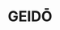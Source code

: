 ---
layout: place
title: "GEIDŌ"
permalink: /new-york/brooklyn/geido.html
stateAbbr: NY
stateName: New York
cityName: Brooklyn
seo:
  name: "GEIDŌ"
  type: Restaurant
  links: http://www.geido.nyc/
description: "Sushi & unpretentious Japanese fare served in a small, kid-friendly space in Prospect Heights. Looking for sushi in Brooklyn, New York? Check out GEIDŌ for a..."
place_id: ChIJaxKr7ahbwokRcuzidxRVoPo
photos:
  - name: >-
      places/ChIJaxKr7ahbwokRcuzidxRVoPo/photos/AeeoHcKnqMEcy7pvOEV6tXJhRec6VIwpFPPeIzbStAhxvjx6yu6ZiQ7BP_LW25MNWJrCa7CVy_pfuk2twQMNYBNpp2f8PImPT0g5VG1_btcDD_nu4MwnZS2_v-0dObdwF3OKy6G-Snf2fH4QSkAYuNgqalULWqwq1QUxTr-oXcShdoXanRt6YZVTK96AnzZt6Jk6njJm1fMZ0EqOjj0m1_M1fsm-Bi6DnXRGaYAsIb_V7nZ-VFicynqbx3vSNFW8BvLrrdQ5zucHrIGoztjwvZnGKgP6051owaLF2bSqOEe6S4eCMw
    widthPx: 2120
    heightPx: 1588
    authorAttributions:
      - displayName: GEIDŌ
        uri: https://maps.google.com/maps/contrib/116070460658933843827
        photoUri: >-
          https://lh3.googleusercontent.com/a-/ALV-UjXpPrdmV0SHSbWcIq_ofOtRJEc7NDVXzwP-pznZpAzPXBtcgvs=s100-p-k-no-mo
    flagContentUri: >-
      https://www.google.com/local/imagery/report/?cb_client=maps_api_places.places_api&image_key=!1e10!2sAF1QipPPxT-1G_1ZX1AZAro3Ggsv7Dz_WTYrflWfcOLV&hl=en-US
    googleMapsUri: >-
      https://www.google.com/maps/place//data=!3m4!1e2!3m2!1sAF1QipPPxT-1G_1ZX1AZAro3Ggsv7Dz_WTYrflWfcOLV!2e10!4m2!3m1!1s0x89c25ba8edab126b:0xfaa0551477e2ec72
  - name: >-
      places/ChIJaxKr7ahbwokRcuzidxRVoPo/photos/AeeoHcJKPj1WyNiue-R3ceCmp42oKm1sjaWmyQupE7NvWrsV719Ynm5a8nYdKK8FJp9lM8JCRe4y6oCteidQ5uwUzeoXZKb4KpYM5CAbQwr03jkTahI8tg0YFZu6nuA7CtjA6ehpUGzee2eTEc1AoF9SPVBDvUiL_P9ABv1UOFiW0TJcVN3tf3--FkUNTgYC__siBVTvYYjSlyTfertcEa6kfsht0DlJY5fVE0IhzmcXmKiNnu4BODGIbG_5rIy1pIgJ54jK_KmMNK-U7zM8L6oNbfbbwlxopc8yUzB_8YObYxwENzjDC26A1MRZszuIcwBUngJzoOOouq3zN86MwlMq66I4GHWmjXH8Ebim01KVCbpqLhSrbgYEbaMfajtA1Z8h4ZdKJdUcYFRxDiXF_vC2XrDuh2fPmD89IWgeJN5Z-QYWIAGb
    widthPx: 4032
    heightPx: 3024
    authorAttributions:
      - displayName: Susan Su
        uri: https://maps.google.com/maps/contrib/103944294679107307243
        photoUri: >-
          https://lh3.googleusercontent.com/a-/ALV-UjXx7YMMwmdyNOJyT62SyhHTK5fkRzGQtNuZaHYNrtm_lkO6FWtA=s100-p-k-no-mo
    flagContentUri: >-
      https://www.google.com/local/imagery/report/?cb_client=maps_api_places.places_api&image_key=!1e10!2sCIHM0ogKEICAgICr15iCjAE&hl=en-US
    googleMapsUri: >-
      https://www.google.com/maps/place//data=!3m4!1e2!3m2!1sCIHM0ogKEICAgICr15iCjAE!2e10!4m2!3m1!1s0x89c25ba8edab126b:0xfaa0551477e2ec72
  - name: >-
      places/ChIJaxKr7ahbwokRcuzidxRVoPo/photos/AeeoHcJL4q3aLT1n7B_lNkGz5HrW7TOEqEreIZGzU4U2EtkYox5wpF-WzQ2wF_6M57jGKGQG-JCbTQWz3a4xXjYP0zFXMSvRC0QYfUd8FKm8A0DuAgQHE-EA8FpOC9IggSo8w1rI1YRYYkahTuxWuArBn1MRIxh_zeuKMFjrMpOFDYkDOZZ9BEPgELV3n7VnI43CN1qio2FO_7X5ngSjtjGWxVqQvwKXOKKDnPZzEP1lRzV9bauR8OudYOZ8g3JLbzgkdcX5Gx0j7OUEjscp8vI-clZJO2mtgWW_4vLDWIIz17h8S5VT6Ltf5ZE9DXBirMfPhfX2-_P2H064ZH9V_C-LzoainvhAxDmS1k1aKKQR-G_NeG4pAhwEWJRINzQQsWaR8VREQAbseo0L1ELrBDz92Mf4b-HpHTaE6Z_fwz45ah4
    widthPx: 4032
    heightPx: 3024
    authorAttributions:
      - displayName: Sally Seed
        uri: https://maps.google.com/maps/contrib/115902050489030504570
        photoUri: >-
          https://lh3.googleusercontent.com/a-/ALV-UjWe6gvavJqNZueqEKTnlkx-gsXJYfMQFTDoRI3YwDhu-FsaUYAI=s100-p-k-no-mo
    flagContentUri: >-
      https://www.google.com/local/imagery/report/?cb_client=maps_api_places.places_api&image_key=!1e10!2sCIHM0ogKEICAgICrj_LlYg&hl=en-US
    googleMapsUri: >-
      https://www.google.com/maps/place//data=!3m4!1e2!3m2!1sCIHM0ogKEICAgICrj_LlYg!2e10!4m2!3m1!1s0x89c25ba8edab126b:0xfaa0551477e2ec72
  - name: >-
      places/ChIJaxKr7ahbwokRcuzidxRVoPo/photos/AeeoHcKxAKeQKkKx6ehzAZ-kQFzRVwCj1GOT1wAhLQZvyfDF9mcToVJ5yzOPhuKvWU2S52_vsbymFjsVxeKQuiiF-FIpkLJUdtXGGY0KAy0tbgAb60ZiJX4x1BHYzDUYfy1HdP8E6kumVPlA5Ul5nx1Lvgp1tks0yg2wx4e5eLt7ku_PGmgZcNzWcodLalkEzJ-MAd9dKHfVEoi6JgZiFMFGI_81db96es-7eGes4xrD5aQ1gf02C3I7CbKfjjktoCNPTAEHi6kdUSu4sWe-IMlcu7CihNAhXsBAedtEFB4bdMPbqTpu6NwweejHGkFLJEiuAey1tFUgfDNPameY4xxR77afNCPzSrPoT2RIctpHYbVhADLFeHYq73VhXcL-g6Xg5k7bucEma23_CBtWA3D9grRcAWhsGpM3tHdDyv7eX44G5g
    widthPx: 4032
    heightPx: 3024
    authorAttributions:
      - displayName: Susan Su
        uri: https://maps.google.com/maps/contrib/103944294679107307243
        photoUri: >-
          https://lh3.googleusercontent.com/a-/ALV-UjXx7YMMwmdyNOJyT62SyhHTK5fkRzGQtNuZaHYNrtm_lkO6FWtA=s100-p-k-no-mo
    flagContentUri: >-
      https://www.google.com/local/imagery/report/?cb_client=maps_api_places.places_api&image_key=!1e10!2sCIHM0ogKEICAgICr15joaA&hl=en-US
    googleMapsUri: >-
      https://www.google.com/maps/place//data=!3m4!1e2!3m2!1sCIHM0ogKEICAgICr15joaA!2e10!4m2!3m1!1s0x89c25ba8edab126b:0xfaa0551477e2ec72
  - name: >-
      places/ChIJaxKr7ahbwokRcuzidxRVoPo/photos/AeeoHcLNJl15pz87btjY_6Bv08Q4ymIO4DBdCpkWxu0xOvXJ6F3Xr2GB14QXwGZfX7Ru0PcAuo8OS8CtVJnMnWGx6-IbZiSsqcTvWV6PbUgYhKUuweYOcGYQk4n6Fxk9viQ9qCYLGAwm_OTDb2OddS48_dBAESrUWrKNzTh59JA2t05bZq2IMIhGvn7nPi9wfOFlVf4A7UOnrvQxlT5rzJKheod308m-g-JnrNR3QpgrsTT_c_4twjgxv-IHJ6SVg8ZPPv8uW_4UTwoP0K7dX2TwDngHL1mjZiy35i44Hwk1aN27rVW5U5OZvQoLC6rHaQoTzVM9SxVs6CGXW9JI4vDDK-H0cmMClbeb1TeZeL70er6gggnBl2kQnX-v3Q89OWy-RwQRifQsnB4bYBPVmS_oV1tH4EfjhHypy_mBN-4APHVNIMKM
    widthPx: 4032
    heightPx: 3024
    authorAttributions:
      - displayName: Heidi Liou
        uri: https://maps.google.com/maps/contrib/109957328046086259040
        photoUri: >-
          https://lh3.googleusercontent.com/a-/ALV-UjWGc0Ea_1i7Jekph2h8xQZU6stjHYqIwzA1Xr0ygu3SRBY1l7raOg=s100-p-k-no-mo
    flagContentUri: >-
      https://www.google.com/local/imagery/report/?cb_client=maps_api_places.places_api&image_key=!1e10!2sCIHM0ogKEICAgIDZpoX0uwE&hl=en-US
    googleMapsUri: >-
      https://www.google.com/maps/place//data=!3m4!1e2!3m2!1sCIHM0ogKEICAgIDZpoX0uwE!2e10!4m2!3m1!1s0x89c25ba8edab126b:0xfaa0551477e2ec72
  - name: >-
      places/ChIJaxKr7ahbwokRcuzidxRVoPo/photos/AeeoHcIsTsiovc23pwmxCNXlsV3xyyJSvnppnTu556A0kkRhCOWn16aCkYz3heKOg9lyC0W-dMr8jqy-SBM3suntwCEYn04-dVoa-pBTxZHWxTJVoRayzYldnAmffJsocrrOwzv8kY17vbzgbJoE9oWC7boRnOWRTkZC8VLBRrg-s23O0UmM5PukaDwhJ64vXZlsIdso60LvALF60BWMOIlke49CygbZfRqz7OL_u5xSkrIFYW3l3K6WcPrn93T9edhXSrQXZvj8P2BElMzjE615GSd4ogMJ8oFHib8JMHIvldj6tn9bafC4YKNZg_ln0hRnLN0s55Y1zciQ13SD2O0fjaJpYimAtyd0FA4bInUtXAB5IxkA0CWI7YaawMJiUp5VemHmC-l0fvE8QeBvrdUOpEtq952F9iFwhfUkTxiT--q2lQ8
    widthPx: 3024
    heightPx: 4032
    authorAttributions:
      - displayName: Matilda Seo
        uri: https://maps.google.com/maps/contrib/100922146303551504051
        photoUri: >-
          https://lh3.googleusercontent.com/a-/ALV-UjVmFRlNM1BRlWfrlr9NMncrEb8GjYRc4a5tmie6NpR6UpIJDBpr=s100-p-k-no-mo
    flagContentUri: >-
      https://www.google.com/local/imagery/report/?cb_client=maps_api_places.places_api&image_key=!1e10!2sCIHM0ogKEICAgIDH6IjO0gE&hl=en-US
    googleMapsUri: >-
      https://www.google.com/maps/place//data=!3m4!1e2!3m2!1sCIHM0ogKEICAgIDH6IjO0gE!2e10!4m2!3m1!1s0x89c25ba8edab126b:0xfaa0551477e2ec72
  - name: >-
      places/ChIJaxKr7ahbwokRcuzidxRVoPo/photos/AeeoHcJKieFplOvJfHi1GCdyFkAcGENFWg6HVfxaxb-jfHKba5O5u8iXEIq8SrnW7kw-reqCav-QGAhnI-YnafG2gbqzK0iZtDNTWtCgR4oFpqlL-P-Nmqew7ffdQhxJPc251YAYmcMFdXezsn3Lwxh6yni3JZ3KpXwc_acRZ35dAiTOEK9aUYS9vh_Y_iEfcCy971KMdcv5Ez9KnUROJ8cXXc3itRCohIwiX9BNdtqIWk35V0fxwC5PEKy8sGVdV7yOIrHppLvXd5XzhvDsXwSk3KX7BxKxl6a18iyINdivTiXufC8pfL7C2r4cD0PDBMoXiF-bffAUFvrPxGb9_bB-wJYC7_3makP_qp17TdpEFYOOWBgEv-goiU4oB8F6JVM2ujRNTAIR-Gg3EAedGa9k54l8wFPVFD7sU9gDbzrntrH2nA
    widthPx: 3024
    heightPx: 4032
    authorAttributions:
      - displayName: Annie Hua
        uri: https://maps.google.com/maps/contrib/107711806677439743514
        photoUri: >-
          https://lh3.googleusercontent.com/a-/ALV-UjUedQhGVr1zV78VzYAjwrNou1VNOxexmBbW7jq8_shd4nHB5BsKUw=s100-p-k-no-mo
    flagContentUri: >-
      https://www.google.com/local/imagery/report/?cb_client=maps_api_places.places_api&image_key=!1e10!2sCIHM0ogKEICAgIDW842sGw&hl=en-US
    googleMapsUri: >-
      https://www.google.com/maps/place//data=!3m4!1e2!3m2!1sCIHM0ogKEICAgIDW842sGw!2e10!4m2!3m1!1s0x89c25ba8edab126b:0xfaa0551477e2ec72
  - name: >-
      places/ChIJaxKr7ahbwokRcuzidxRVoPo/photos/AeeoHcKNh4R6J0Hf8Xh_ZV7Jud7z3YygQxcC4HXShSOhUIerz775iJMFsr0SfasaZB2D5IsS4pZ8dXQ0kOKlKQFr9jErgHkrdqNdqB9XLm7MLH_utJwvre_10GXe8WjkpuocIe6UWvTLoabib3z-5ldh470EIG3u1buyy3BmGIVjzD16jP1li4WuGZsbZFUTomyjqPQ3iNiOTBw00p-G8Tryctei8s-_NPbbT4TGOqInBgd8Uz_yXjDSg62nEbxmwSpkz9cwx_0oIp44qD8BDA6H7txSXUbsMzMvzJEWMuXbCICcyYqtm4tRK0Ob-IeKlg6KIWWWpIlhGxcZm7dqJRN4oFr2B2NzCyTABa6CRGC9cCAIiZx7g9LZWkeMtp12SUJpDxuUsj9htPg490ncWuP39DXjDERMndrpoHM2sn-14698SZXT
    widthPx: 4032
    heightPx: 3024
    authorAttributions:
      - displayName: Yat Sang Yan
        uri: https://maps.google.com/maps/contrib/115095695647677579516
        photoUri: >-
          https://lh3.googleusercontent.com/a-/ALV-UjUbG5F5SnMD2yUZEurQJv0hJsoZ99PfqtfnKpZ4Oc8gOhRopoF0BA=s100-p-k-no-mo
    flagContentUri: >-
      https://www.google.com/local/imagery/report/?cb_client=maps_api_places.places_api&image_key=!1e10!2sCIHM0ogKEICAgICqx5qNxAE&hl=en-US
    googleMapsUri: >-
      https://www.google.com/maps/place//data=!3m4!1e2!3m2!1sCIHM0ogKEICAgICqx5qNxAE!2e10!4m2!3m1!1s0x89c25ba8edab126b:0xfaa0551477e2ec72
  - name: >-
      places/ChIJaxKr7ahbwokRcuzidxRVoPo/photos/AeeoHcI1SId9vAFj2ZbR0fJjwU8xx3u--SZmH_sq0Et_W91ySaV6i1YaybBnOBjNfkQ8LEcGM_MTIthJEQKmEy4m1CldQ3oE4GSkaH_i4rHO_wgfJHYDURXBUhTXmqj9zg6A6Oo-RpTqzwlKds7jhP8gnNaBzoxp1hkF7u2Btb6YnPELV6X_Ojqn3X7dK81eRn1MYawbBr4eSpnoONKDUY25q3oDXxCH_JJk_nnRund4QxdgEA11q--uo3Gn87tuKrXml429B8g-TGV7bzFQklH1VWc_sT-nakkW-Ee1Rcua1OoNLSdU3o_muNwq2xCLVDfApgxdVJ5mIkMXnkKdFs2udP0nKhm3Udr3g-18k0T_LiCBhJaXmCYHkDIiHKYAnhK4j1xto1_KuWjqC3X9bXjnkSb6HgNpm_Ag98GTVtXDTM0hjH35
    widthPx: 4800
    heightPx: 3600
    authorAttributions:
      - displayName: mcLa twofivesix
        uri: https://maps.google.com/maps/contrib/101408599427719381927
        photoUri: >-
          https://lh3.googleusercontent.com/a/ACg8ocKIioHcllP_8dXr3A-pSsYn5U6eYHH0RMRoF1rqwFDg9sMiTA=s100-p-k-no-mo
    flagContentUri: >-
      https://www.google.com/local/imagery/report/?cb_client=maps_api_places.places_api&image_key=!1e10!2sCIHM0ogKEICAgIDZlc67oQE&hl=en-US
    googleMapsUri: >-
      https://www.google.com/maps/place//data=!3m4!1e2!3m2!1sCIHM0ogKEICAgIDZlc67oQE!2e10!4m2!3m1!1s0x89c25ba8edab126b:0xfaa0551477e2ec72
  - name: >-
      places/ChIJaxKr7ahbwokRcuzidxRVoPo/photos/AeeoHcK0TB3Kf_N08ASSrG94fHUw8QbwzLCbOfhUDijHDda2-fPSGSYkYqHu5VZkGRjtwLjubn3wWI13aGma9Kp-kfvlDMmeRV5wBaH7cZ29nj-NP0ao6S2EhlXg9wJQ0xnZ1ALZxZP30ANPbH3vVI7rEppCuJQpLGH53J_FymunK7w7mY1aQ69NcC-TAEj_Lsd3v3KP-tdCyir4XSzPnwO0T1VH75SHoVOSrQ6IDaTrhEWyxRAEk2VPOBC5RoAz2NaBREkMcm0v3HrSIVjWUcQYRIjU1sLbXrfgmPgGVF9D-VbteuR5nEQPu1DAl1Yx57ZozuWcHNcjHUvGhSCnoVGKziH4ptZFduqQuEoI1ICy_q4SF72Wrts71g5IuNwdlwu7yqyBWOe1MUoOnrZ57qXFEpcg1fuIoTIQqRS1fEllajX3fw
    widthPx: 3072
    heightPx: 4080
    authorAttributions:
      - displayName: Mayer Jotkowitz
        uri: https://maps.google.com/maps/contrib/102612816486406617952
        photoUri: >-
          https://lh3.googleusercontent.com/a/ACg8ocLInhlmKgJdoJ5n9Rwhk-l9QRl2Q8uaJDGxMTqx25GE0t8Xq5uy=s100-p-k-no-mo
    flagContentUri: >-
      https://www.google.com/local/imagery/report/?cb_client=maps_api_places.places_api&image_key=!1e10!2sCIHM0ogKEICAgIDT3eHQXg&hl=en-US
    googleMapsUri: >-
      https://www.google.com/maps/place//data=!3m4!1e2!3m2!1sCIHM0ogKEICAgIDT3eHQXg!2e10!4m2!3m1!1s0x89c25ba8edab126b:0xfaa0551477e2ec72
address: 331 Flatbush Ave, Brooklyn, NY 11217, USA
street: 331 Flatbush Ave
city: Brooklyn
state: NY
zip: '11217'
country: USA
neighborhood: Prospect Heights
latitude: '40.677894'
longitude: '-73.972734'
accessibility_options:
  wheelchairAccessibleParking: false
  wheelchairAccessibleSeating: true
business_status: OPERATIONAL
name: GEIDŌ
google_maps_links:
  directionsUri: >-
    https://www.google.com/maps/dir//''/data=!4m7!4m6!1m1!4e2!1m2!1m1!1s0x89c25ba8edab126b:0xfaa0551477e2ec72!3e0
  placeUri: https://maps.google.com/?cid=18059528052154756210
  writeAReviewUri: >-
    https://www.google.com/maps/place//data=!4m3!3m2!1s0x89c25ba8edab126b:0xfaa0551477e2ec72!12e1
  reviewsUri: >-
    https://www.google.com/maps/place//data=!4m4!3m3!1s0x89c25ba8edab126b:0xfaa0551477e2ec72!9m1!1b1
  photosUri: >-
    https://www.google.com/maps/place//data=!4m3!3m2!1s0x89c25ba8edab126b:0xfaa0551477e2ec72!10e5
primary_type: Japanese Restaurant
opening_hours:
  regular: null
  current: null
secondary_opening_hours:
  regular:
    weekdayDescriptions: null
    type: null
  current:
    weekdayDescriptions: null
    type: null
phone: (718) 638-8866
price_level: PRICE_LEVEL_MODERATE
price_range: $30 &ndash; $50
rating: '4.7'
rating_count: 450
website: http://www.geido.nyc/
reviews:
  - name: >-
      places/ChIJaxKr7ahbwokRcuzidxRVoPo/reviews/ChdDSUhNMG9nS0VJQ0FnSUQ3bllEeF93RRAB
    relativePublishTimeDescription: 7 months ago
    rating: 4
    text:
      text: >-
        The graffiti in the wall gives this Japanese restaurant a unique
        atmosphere. I liked the food, especially the okonomiyaki and the raw
        fish salad. The dragon roll was okay, it broke apart and the flavor
        didn't impress me.
      languageCode: en
    originalText:
      text: >-
        The graffiti in the wall gives this Japanese restaurant a unique
        atmosphere. I liked the food, especially the okonomiyaki and the raw
        fish salad. The dragon roll was okay, it broke apart and the flavor
        didn't impress me.
      languageCode: en
    authorAttribution:
      displayName: Javier Kohen
      uri: https://www.google.com/maps/contrib/114955250538652050870/reviews
      photoUri: >-
        https://lh3.googleusercontent.com/a-/ALV-UjWpx_naboFyS9hPV2vugnqK3-l4129suf5aMbaPbgYVN0P1ZJku=s128-c0x00000000-cc-rp-mo-ba7
    publishTime: '2024-08-27T10:24:44.970505Z'
    flagContentUri: >-
      https://www.google.com/local/review/rap/report?postId=ChdDSUhNMG9nS0VJQ0FnSUQ3bllEeF93RRAB&d=17924085&t=1
    googleMapsUri: >-
      https://www.google.com/maps/reviews/data=!4m6!14m5!1m4!2m3!1sChdDSUhNMG9nS0VJQ0FnSUQ3bllEeF93RRAB!2m1!1s0x89c25ba8edab126b:0xfaa0551477e2ec72
  - name: >-
      places/ChIJaxKr7ahbwokRcuzidxRVoPo/reviews/ChdDSUhNMG9nS0VJQ0FnSUNyMTVqbzhBRRAB
    relativePublishTimeDescription: 9 months ago
    rating: 3
    text:
      text: >-
        After reading Reddit’s recommendation (great value at affordable
        prices), I had a high hope for my Sunday dinner. However, Geido did not
        meet my expectations unfortunately. I ordered a cup of plum wine (good),
        stuffed shishito tempura as the appetizer (good), and “Sushi and Sashimi
        Melange” as the entree (average).

        Sashimi are in okay quality, nigiri roll and avocado rolls are also just
        okay. It’s not that good for me to consider a return visit.
      languageCode: en
    originalText:
      text: >-
        After reading Reddit’s recommendation (great value at affordable
        prices), I had a high hope for my Sunday dinner. However, Geido did not
        meet my expectations unfortunately. I ordered a cup of plum wine (good),
        stuffed shishito tempura as the appetizer (good), and “Sushi and Sashimi
        Melange” as the entree (average).

        Sashimi are in okay quality, nigiri roll and avocado rolls are also just
        okay. It’s not that good for me to consider a return visit.
      languageCode: en
    authorAttribution:
      displayName: Susan Su
      uri: https://www.google.com/maps/contrib/103944294679107307243/reviews
      photoUri: >-
        https://lh3.googleusercontent.com/a-/ALV-UjXx7YMMwmdyNOJyT62SyhHTK5fkRzGQtNuZaHYNrtm_lkO6FWtA=s128-c0x00000000-cc-rp-mo-ba4
    publishTime: '2024-07-12T00:52:34.379542Z'
    flagContentUri: >-
      https://www.google.com/local/review/rap/report?postId=ChdDSUhNMG9nS0VJQ0FnSUNyMTVqbzhBRRAB&d=17924085&t=1
    googleMapsUri: >-
      https://www.google.com/maps/reviews/data=!4m6!14m5!1m4!2m3!1sChdDSUhNMG9nS0VJQ0FnSUNyMTVqbzhBRRAB!2m1!1s0x89c25ba8edab126b:0xfaa0551477e2ec72
  - name: >-
      places/ChIJaxKr7ahbwokRcuzidxRVoPo/reviews/ChZDSUhNMG9nS0VJQ0FnTURneF9YNkZREAE
    relativePublishTimeDescription: a month ago
    rating: 2
    text:
      text: >-
        I have been going to Geido for years and the food quality and service
        have always been good.


        All of that changed this weekend when it took them 55 minutes to serve
        me some raw fish (my friend got his warm food 30 minutes prior).


        I left a low tip but they went ahead and changed the number on that tip
        (added $16). I wouldn’t be so petty to write a review but they do not
        respond to phone calls.


        If you have any decency call me back to square things out… this is Thief
        behavior.
      languageCode: en
    originalText:
      text: >-
        I have been going to Geido for years and the food quality and service
        have always been good.


        All of that changed this weekend when it took them 55 minutes to serve
        me some raw fish (my friend got his warm food 30 minutes prior).


        I left a low tip but they went ahead and changed the number on that tip
        (added $16). I wouldn’t be so petty to write a review but they do not
        respond to phone calls.


        If you have any decency call me back to square things out… this is Thief
        behavior.
      languageCode: en
    authorAttribution:
      displayName: Hugo Bagan
      uri: https://www.google.com/maps/contrib/115945167633496088447/reviews
      photoUri: >-
        https://lh3.googleusercontent.com/a-/ALV-UjVxWs8hVA6QQX_dDOuGDx08JNfLwtxDFEkopbHn2_5xuk3nZ_k=s128-c0x00000000-cc-rp-mo
    publishTime: '2025-02-28T01:15:24.499572Z'
    flagContentUri: >-
      https://www.google.com/local/review/rap/report?postId=ChZDSUhNMG9nS0VJQ0FnTURneF9YNkZREAE&d=17924085&t=1
    googleMapsUri: >-
      https://www.google.com/maps/reviews/data=!4m6!14m5!1m4!2m3!1sChZDSUhNMG9nS0VJQ0FnTURneF9YNkZREAE!2m1!1s0x89c25ba8edab126b:0xfaa0551477e2ec72
  - name: >-
      places/ChIJaxKr7ahbwokRcuzidxRVoPo/reviews/ChZDSUhNMG9nS0VJQ0FnSURMNUthN1lnEAE
    relativePublishTimeDescription: 9 months ago
    rating: 4
    text:
      text: >-
        I love this hole in the wall! It gets packed by locals fairly quickly
        after they open. I loved sitting at the sushi bar. I also had one of the
        house specials and it was sooooo good. Definitely will be returning with
        a loved one.
      languageCode: en
    originalText:
      text: >-
        I love this hole in the wall! It gets packed by locals fairly quickly
        after they open. I loved sitting at the sushi bar. I also had one of the
        house specials and it was sooooo good. Definitely will be returning with
        a loved one.
      languageCode: en
    authorAttribution:
      displayName: Keisha H
      uri: https://www.google.com/maps/contrib/115021911257234341477/reviews
      photoUri: >-
        https://lh3.googleusercontent.com/a-/ALV-UjXP5u9gXL8lpIxOdRMe_TqcNW-yiDQkfsbhM0ohVxGgpUfMPVerCQ=s128-c0x00000000-cc-rp-mo-ba4
    publishTime: '2024-06-25T15:36:09.253356Z'
    flagContentUri: >-
      https://www.google.com/local/review/rap/report?postId=ChZDSUhNMG9nS0VJQ0FnSURMNUthN1lnEAE&d=17924085&t=1
    googleMapsUri: >-
      https://www.google.com/maps/reviews/data=!4m6!14m5!1m4!2m3!1sChZDSUhNMG9nS0VJQ0FnSURMNUthN1lnEAE!2m1!1s0x89c25ba8edab126b:0xfaa0551477e2ec72
  - name: >-
      places/ChIJaxKr7ahbwokRcuzidxRVoPo/reviews/ChZDSUhNMG9nS0VJQ0FnSURINklqT0VnEAE
    relativePublishTimeDescription: 7 months ago
    rating: 2
    text:
      text: >-
        I had high hopes, but I was a bit disappointed. I ordered a vegetable
        udon and a yellowtail scallion roll. The udon had barely any broth. I
        found myself eating a lot of noodles and seaweed but barely any broth.
        The yellowtail scallion roll was pretty good but I found a hair under
        the rolls after I had already eaten two! They did give me a fresh one
        but it did kind of ruin my experience. I wanted to like this place but
        will not be back…
      languageCode: en
    originalText:
      text: >-
        I had high hopes, but I was a bit disappointed. I ordered a vegetable
        udon and a yellowtail scallion roll. The udon had barely any broth. I
        found myself eating a lot of noodles and seaweed but barely any broth.
        The yellowtail scallion roll was pretty good but I found a hair under
        the rolls after I had already eaten two! They did give me a fresh one
        but it did kind of ruin my experience. I wanted to like this place but
        will not be back…
      languageCode: en
    authorAttribution:
      displayName: Matilda Seo
      uri: https://www.google.com/maps/contrib/100922146303551504051/reviews
      photoUri: >-
        https://lh3.googleusercontent.com/a-/ALV-UjVmFRlNM1BRlWfrlr9NMncrEb8GjYRc4a5tmie6NpR6UpIJDBpr=s128-c0x00000000-cc-rp-mo-ba2
    publishTime: '2024-09-12T02:06:26.974637Z'
    flagContentUri: >-
      https://www.google.com/local/review/rap/report?postId=ChZDSUhNMG9nS0VJQ0FnSURINklqT0VnEAE&d=17924085&t=1
    googleMapsUri: >-
      https://www.google.com/maps/reviews/data=!4m6!14m5!1m4!2m3!1sChZDSUhNMG9nS0VJQ0FnSURINklqT0VnEAE!2m1!1s0x89c25ba8edab126b:0xfaa0551477e2ec72
parking_options:
  paidStreetParking: true
  valetParking: false
payment_options:
  acceptsCreditCards: true
  acceptsDebitCards: true
  acceptsCashOnly: false
  acceptsNfc: true
allow_dogs: null
curbside_pickup: null
delivery: true
dine_in: true
good_for_children: true
good_for_groups: true
good_for_sports: false
live_music: false
menu_for_children: false
outdoor_seating: false
reservable: false
restroom: true
serves_beer: true
serves_breakfast: false
serves_brunch: false
serves_cocktails: false
serves_coffee: false
serves_dinner: true
serves_dessert: true
serves_lunch: true
serves_vegetarian_food: true
serves_wine: true
takeout: true
summary: >-
  Sushi & unpretentious Japanese fare served in a small, kid-friendly space in
  Prospect Heights.

---
